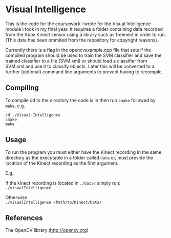 # Visual Intelligence
This is the code for the coursework I wrote for the Visual Intelligence module I took in my final year. It requires a folder containing data recorded from the Xbox Kinect sensor using a library such as freenect in order to run. (This data has been ommited from the repository for copyright reasons).

Currently there is a flag in the opencvexample.cpp file that sets if the compiled program should be used to train the SVM classifier and save the trained classifier to a file (SVM.xml) or should load a classifier from SVM.xml and use it to classify objects. Later this will be converted to a further (optional) command line arguments to prevent having to recompile.

## Compiling

To compile cd to the directory the code is in then run `cmake` followed by `make`, e.g.

```
cd ./Visual-Intelligence
cmake
make
```
## Usage
To run the program you must either have the Kinect recording in the same directory as the executable in a folder called `data` or, must provide the location of the Kinect recording as the first argument.

E.g.

If the kinect recording is located in `./data/` simply run:
<br />`./visualIntelligence`

Otherwise
<br />`./visualIntelligence /Path/to/Kinect/Data/`

## References
The OpenCV library (http://opencv.org)
